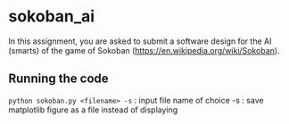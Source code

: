 # sokoban_ai

In this assignment, you are asked to submit a software design for the AI (smarts) of the game of Sokoban (https://en.wikipedia.org/wiki/Sokoban).

## Running the code

`python sokoban.py <filename> -s`
<filename> : input file name of choice
-s : save matplotlib figure as a file instead of displaying
